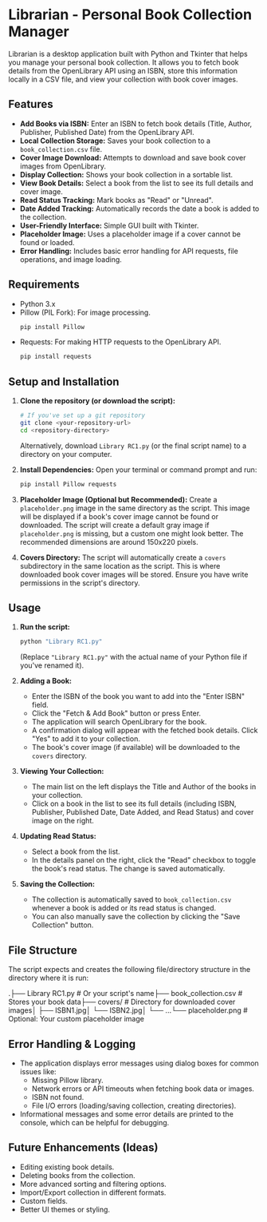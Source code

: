 # Librarian - Personal Book Collection Manager

Librarian is a desktop application built with Python and Tkinter that helps you manage your personal book collection. It allows you to fetch book details from the OpenLibrary API using an ISBN, store this information locally in a CSV file, and view your collection with book cover images.

## Features

* **Add Books via ISBN:** Enter an ISBN to fetch book details (Title, Author, Publisher, Published Date) from the OpenLibrary API.
* **Local Collection Storage:** Saves your book collection to a `book_collection.csv` file.
* **Cover Image Download:** Attempts to download and save book cover images from OpenLibrary.
* **Display Collection:** Shows your book collection in a sortable list.
* **View Book Details:** Select a book from the list to see its full details and cover image.
* **Read Status Tracking:** Mark books as "Read" or "Unread".
* **Date Added Tracking:** Automatically records the date a book is added to the collection.
* **User-Friendly Interface:** Simple GUI built with Tkinter.
* **Placeholder Image:** Uses a placeholder image if a cover cannot be found or loaded.
* **Error Handling:** Includes basic error handling for API requests, file operations, and image loading.

## Requirements

* Python 3.x
* Pillow (PIL Fork): For image processing.
    ```bash
    pip install Pillow
    ```
* Requests: For making HTTP requests to the OpenLibrary API.
    ```bash
    pip install requests
    ```

## Setup and Installation

1.  **Clone the repository (or download the script):**
    ```bash
    # If you've set up a git repository
    git clone <your-repository-url>
    cd <repository-directory>
    ```
    Alternatively, download `Library RC1.py` (or the final script name) to a directory on your computer.

2.  **Install Dependencies:**
    Open your terminal or command prompt and run:
    ```bash
    pip install Pillow requests
    ```

3.  **Placeholder Image (Optional but Recommended):**
    Create a `placeholder.png` image in the same directory as the script. This image will be displayed if a book's cover image cannot be found or downloaded. The script will create a default gray image if `placeholder.png` is missing, but a custom one might look better. The recommended dimensions are around 150x220 pixels.

4.  **Covers Directory:**
    The script will automatically create a `covers` subdirectory in the same location as the script. This is where downloaded book cover images will be stored. Ensure you have write permissions in the script's directory.

## Usage

1.  **Run the script:**
    ```bash
    python "Library RC1.py"
    ```
    (Replace `"Library RC1.py"` with the actual name of your Python file if you've renamed it).

2.  **Adding a Book:**
    * Enter the ISBN of the book you want to add into the "Enter ISBN" field.
    * Click the "Fetch & Add Book" button or press Enter.
    * The application will search OpenLibrary for the book.
    * A confirmation dialog will appear with the fetched book details. Click "Yes" to add it to your collection.
    * The book's cover image (if available) will be downloaded to the `covers` directory.

3.  **Viewing Your Collection:**
    * The main list on the left displays the Title and Author of the books in your collection.
    * Click on a book in the list to see its full details (including ISBN, Publisher, Published Date, Date Added, and Read Status) and cover image on the right.

4.  **Updating Read Status:**
    * Select a book from the list.
    * In the details panel on the right, click the "Read" checkbox to toggle the book's read status. The change is saved automatically.

5.  **Saving the Collection:**
    * The collection is automatically saved to `book_collection.csv` whenever a book is added or its read status is changed.
    * You can also manually save the collection by clicking the "Save Collection" button.

## File Structure

The script expects and creates the following file/directory structure in the directory where it is run:

.├── Library RC1.py         # Or your script's name├── book_collection.csv    # Stores your book data├── covers/                # Directory for downloaded cover images│   ├── ISBN1.jpg│   └── ISBN2.jpg│   └── ...└── placeholder.png        # Optional: Your custom placeholder image
## Error Handling & Logging

* The application displays error messages using dialog boxes for common issues like:
    * Missing Pillow library.
    * Network errors or API timeouts when fetching book data or images.
    * ISBN not found.
    * File I/O errors (loading/saving collection, creating directories).
* Informational messages and some error details are printed to the console, which can be helpful for debugging.

## Future Enhancements (Ideas)

* Editing existing book details.
* Deleting books from the collection.
* More advanced sorting and filtering options.
* Import/Export collection in different formats.
* Custom fields.
* Better UI themes or styling.
